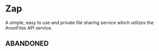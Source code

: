 # Zap
A simple, easy to use and private file sharing service which utilizes the AnonFiles API service.

## ABANDONED